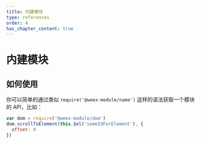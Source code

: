 ```yaml
---
title: 内建模块
type: references
order: 4
has_chapter_content: true
---
```


# 内建模块

## 如何使用

你可以简单的通过类似 `require('@weex-module/name')` 这样的语法获取一个模块的 API，比如：

```javascript
var dom = require('@weex-module/dom')
dom.scrollToElement(this.$el('someIdForElement'), {
  offset: 0
})
```
